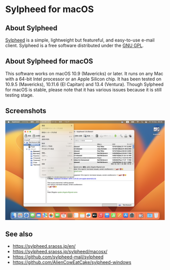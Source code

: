 # Sylpheed for macOS

## About Sylpheed
[Sylpheed](http://sylpheed.sraoss.jp/) is a simple, lightweight but featureful, and easy-to-use e-mail client.
Sylpheed is a free software distributed under the [GNU GPL](https://www.gnu.org/licenses/old-licenses/gpl-2.0.html).

## About Sylpheed for macOS
This software works on macOS 10.9 (Mavericks) or later. It runs on any Mac with a 64-bit Intel processor or an Apple Silicon chip. It has been tested on 10.9.5 (Mavericks), 10.11.6 (El Capitan) and 13.4 (Ventura).
Though Sylpheed for macOS is stable, please note that it has various issues because it is still testing stage.

## Screenshots
![sylpheed-mac-integration](img/sylpheed-mac-integration.png)

## See also
* https://sylpheed.sraoss.jp/en/
* https://sylpheed.sraoss.jp/sylpheed/macosx/
* https://github.com/sylpheed-mail/sylpheed
* https://github.com/AlienCowEatCake/sylpheed-windows
